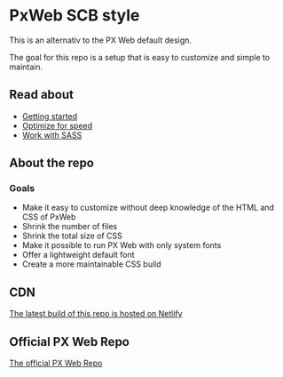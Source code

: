 # PxWeb SCB style

This is an alternativ to the PX Web default design. 

The goal for this repo is a setup that is easy to customize and simple to maintain. 

## Read about

- [Getting started](docs/start.md)
- [Optimize for speed](/docs/optimize.md)
- [Work with SASS](/docs/sass.md)

## About the repo

### Goals

- Make it easy to customize without deep knowledge of the HTML and CSS of PxWeb
- Shrink the number of files
- Shrink the total size of CSS
- Make it possible to run PX Web with only system fonts
- Offer a lightweight default font
- Create a more maintainable CSS build

## CDN

[The latest build of this repo is hosted on Netlify](https://pxweb-style.netlify.app/)

## Official PX Web Repo

[The official PX Web Repo](https://github.com/statisticssweden/PxWeb)
